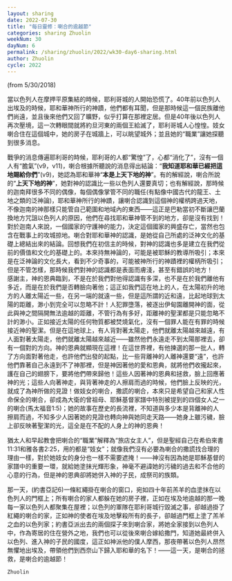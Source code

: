 ```yaml
---
layout: sharing
date: 2022-07-30
title: "每日靈修：喇合的逾越節"
categories: sharing Zhuolin
weekNum: 30
dayNum: 6
permalink: /sharing/zhuolin/2022/wk30-day6-sharing.html
author: Zhuolin
cycle: 2022
---
```

(from 5/30/2018)

當以色列人在摩押平原集結的時候，耶利哥城的人開始恐慌了。40年前以色列人出埃及的時候，耶和華神所行的神蹟，他們都有耳聞，但是那時候這一個民族離他們尚遠，並且後來他們又回了曠野，似乎打算在那裡定居。但是40年後以色列人再次壓境，這一次轉眼間就將約旦河東的兩個王給滅了，耶利哥城人心惶惶。妓女喇合住在這個城中，她的房子在城牆上，可以眺望城外；並且她的“職業”讓她探聽到很多消息。  

戰爭的消息傳遍耶利哥的時候，耶利哥的人都“驚惶”了，心都“消化了”，沒有一個人有“膽氣”(v9，v11)，喇合根據所聽說的消息得出結論：“**我知道耶和華已經把這地賜給你們**”(v9)，她認為耶和華神“**本是上天下地的神**”。有的解經說，喇合所說的“**上天下地的神**”，她對神的認識比一些以色列人還要真切；也有解經說，那時候的迦南拜很多不同的偶像，每個偶像掌管不同的職任(有點像中國古代的龍王、土地之類的泛神論)，耶和華神所行的神蹟，讓喇合認識到這個神的權柄跨過天地，不像迦南的神那樣只能管自己範圍和地域內的東西——這正是巴勒當初不斷讓巴蘭換地方咒詛以色列人的原因，他們在尋找耶和華神管不到的地方，卻是沒有找到！對於迦南人來說，一個國家的守護神的能力，決定這個國家的興盛存亡，當然也包含在戰事上的攻城掠地。喇合對耶和華神的認識，是她從自己所處的泛神文化的基礎上總結出來的結論。回想我們在初信主的時候，對神的認識也多是建立在我們從前的價值和文化的基礎上的。本來持無神論的，可能是被耶穌的教導所吸引；本來是在泛神論的文化長大，看到不少奇事的，可能被神所行的神蹟裡的權柄所吸引；但是不管怎樣，那時候我們對神的認識都是表面而膚淺，甚至有錯誤的地方！  
感謝主，神的恩典臨到，不是在於我們對他得認識有多深，也不是在於我們離他有多近，而是在於我們是否轉臉向著他；這正如我們這在地上的人，在太陽初升的地方的人離太陽近一些，在另一端的就遠一些，但是這所謂的近和遠，比起地球到太陽的距離，渺小到完全可以忽略不計！人犯罪墮落，被逐出伊甸園離開神的面，從此與神之間隔開無法逾越的距離，不管行為有多好，距離神的聖潔都是只能忽略不計的渺小。正如接近太陽的任何物質都被焚燒氣化，沒有一個罪人能在有罪的時候接近神的聖潔。但是在這地球上，有人背對著太陽走，他們就離太陽越來越遠，有人面對著太陽走，他們就離太陽越來越近——雖然他們永遠走不到太陽那裡去，卻有一個對的方向。神的恩典就顯現在這裡！在這世界裡，有他揀選的那一批人，轉了方向面對著他走，也許他們出發的起點，比一些背離神的人離神還要“遠”，也許他們靠著自己永遠到不了神那裡，但是神因著他的愛和恩典，就將他們收攏起來，護在自己的翅膀下，要將他們帶來歸他！這些人因著神的恩典和拯救，臉上回應著神的光；這些人向著神走，與背著神走的人擦肩而過的時候，他們臉上反映的光，就成了為神所做的見證！做妓女的喇合，撒謊的喇合，本來只是希望自己和家人性命保全的喇合，卻成為大衛的曾祖母、耶穌基督家譜中特別被提到的四個女人之一的喇合(馬太福音1:5)；她的故事在歷史的長流裡，不知道與多少本是背離神的人擦肩而過，不知多少人因著她的見證也轉向神與她同走天路——她身上雖污穢，臉上卻反映著聖潔的光，這全是在不配的人身上的神的恩典！  

猶太人和早起教會把喇合的“職業”解釋為“旅店女主人”，但是聖經自己在希伯來書11:31和雅各書2:25，用的都是“妓女”；就像我們沒有必要為喇合的撒謊找合理的理由一樣，對於她妓女的身分也一樣不需要遮掩！——神沒有因為她是耶穌基督的家譜中的重要一環，就給她塗抹光輝形象，神毫不避諱她的污穢的過去和不合他的心意的行為，但是神的恩典卻將她併入神的子民，成祭司的族類。  

那一天，(約書亞記6)一條紅繩掛在喇合的窗口，宛如四十年前羔羊的血塗抹在以色列人的門框上；所有喇合的家人都躲在她的房子裡，正如在埃及地逾越的那一晚每一家以色列人都聚集在屋裡；以色列的軍隊在耶利哥城行毀滅之事，卻越過掛了紅繩的喇合的家，正如神的使者在埃及地擊殺所有的長子，卻越過門框上塗了羔羊之血的以色列家；約書亞派出去的兩個探子來到喇合家，將她全家接到以色列人中，作為寄居的住在營外之地，我們也可以從後來喇合嫁給撒門，知道她最終併入以色列、進入神的子民的國度，這正如神派他的僕人摩西，那夜帶著以色列人昂然無懼地出埃及，帶領他們到西奈山下歸入耶和華的名下！——這一天，是喇合的拯救，是喇合的逾越節！  

`Zhuolin`  

